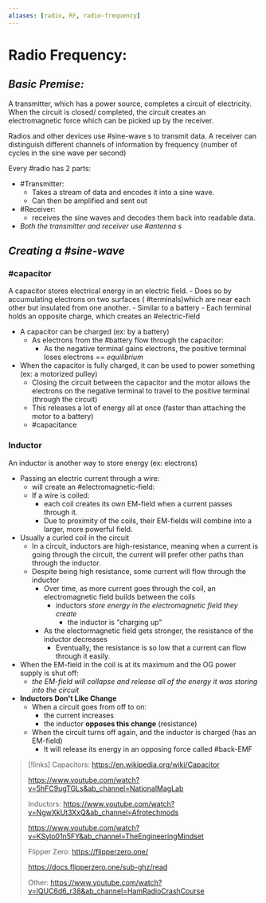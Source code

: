 ```yaml
---
aliases: [radio, RF, radio-frequency]
---
```

# Radio Frequency:

## *Basic Premise:*
A transmitter, which has a power source, completes a circuit of electricity. When the circuit is closed/ completed, the circuit creates an electromagnetic force which can be picked up by the receiver.

Radios and other devices use #sine-wave s to transmit data. A receiver can distinguish different channels of information by frequency (number of cycles in the sine wave per second)

Every #radio has 2 parts:

- #Transmitter:
	- Takes a stream of data and encodes it into a sine wave.
	- Can then be amplified and sent out
- #Receiver:
	- receives the sine waves and decodes them back into readable data.
- *Both the transmitter and receiver use #antenna s*

## *Creating a #sine-wave*

### #capacitor 
A capacitor stores electrical energy in an electric field.
	- Does so by accumulating electrons on two surfaces ( #terminals)which are near each other but insulated from one another.
		- Similar to a battery
		- Each terminal holds an opposite charge, which creates an #electric-field
- A capacitor can be charged (ex: by a battery)
	- As electrons from the #battery flow through the capacitor:
		- As the negative terminal gains electrons, the positive terminal loses electrons == *equilibrium*
- When the capacitor is fully charged, it can be used to power something (ex: a motorized pulley)
	- Closing the circuit between the capacitor and the motor allows the electrons on the negative terminal to travel to the positive terminal (through the circuit)
	- This releases a lot of energy all at once (faster than attaching the motor to a battery)
	- #capacitance 

### Inductor
An inductor is another way to store energy (ex: electrons)
- Passing an electric current through a wire:
	- will create an #electromagnetic-field:
	- If a wire is coiled:
		- each coil creates its own EM-field when a current passes through it.
		- Due to proximity of the coils, their EM-fields will combine into a larger, more powerful field.
- Usually a curled coil in the circuit
	- In a circuit, inductors are high-resistance, meaning when a current is going through the circuit, the current will prefer other paths than through the inductor.
	- Despite being high resistance, some current will flow through the inductor
		- Over time, as more current goes through the coil, an electromagnetic field builds between the coils
			- inductors *store energy in the electromagnetic field they create*
				- the inductor is "charging up"
		- As the electormagnetic field gets stronger, the resistance of the inductor decreases
			- Eventually, the resistance is so low that a current can flow through it easily.
- When the EM-field in the coil is at its maximum and the OG power supply is shut off:
	- *the EM-field will collapse and release all of the energy it was storing into the circuit*
- **Inductors Don't Like Change**
	- When a circuit goes from off to on:
		- the current increases
		- the inductor **opposes this change** (resistance)
	- When the circuit turns off again, and the inductor is charged (has an EM-field)
		- It will release its energy in an opposing force called #back-EMF


>[!links]
>Capacitors:
> https://en.wikipedia.org/wiki/Capacitor
> 
> https://www.youtube.com/watch?v=5hFC9ugTGLs&ab_channel=NationalMagLab
> 
> Inductors:
> https://www.youtube.com/watch?v=NgwXkUt3XxQ&ab_channel=Afrotechmods
>  
> https://www.youtube.com/watch?v=KSylo01n5FY&ab_channel=TheEngineeringMindset
> 
> Flipper Zero:
> https://flipperzero.one/
> 
> https://docs.flipperzero.one/sub-ghz/read
> 
> Other:
> https://www.youtube.com/watch?v=lQUC6d6_r38&ab_channel=HamRadioCrashCourse
